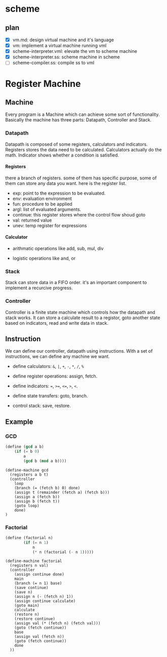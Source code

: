 scheme
========

## plan

- [x] vm.md: design virtual machine and it's language
- [x] vm: implement a virtual machine running vml 
- [x] scheme-interpreter.vml: elevate the vm to scheme machine
- [x] scheme-interpreter.ss: scheme machine in scheme
- [ ] scheme-compiler.ss: compile ss to vml

# Register Machine

## Machine

Every program is a Machine which can achieve some sort of functionality. Basically the machine has three parts: Datapath, Controller and Stack.

### Datapath

Datapath is composed of some registers, calculators and indicators. Registers stores the data need to be calculated. Calculators actually do the math. Indicator shows whether a condition is satisfied.

#### Registers

there a branch of registers. some of them has specific purpose, some of them can store any data you want. here is the register list.

- exp: point to the expression to be evaluated.
- env: evaluation environment
- fun: procedure to be applied
- argl: list of evaluated arguments.
- continue: this register stores where the control flow shoud goto
- val: returned value
- unev: temp register for expressions

#### Calculator

- arithmatic operations like add, sub, mul, div

- logistic operations like and, or

### Stack

Stack can store data in a FIFO order. it's an important component to implement a recurcive progress.

### Controller

Controller is a finite state machine which controls how the datapath and stack works. It can store a calculate result to a registor, goto another state based on indicators, read and write data in stack.

## Instruction

We can define our controller, datapath using instructions.  With a set of instructions, we can define any machine we want.

- define calculators: `&`, `|`, `+`, `-`, `*`, `/`, `%`

- define register operations: assign, fetch.

- define indicators: `=`, `>=`, `<=`, `>`, `<`.

- define state transfers: goto, branch.

- control stack: save, restore.

## Example

### GCD

```scheme
(define (gcd a b)
    (if (= b 0)
        a
        (gcd b (mod a b))))
```

```
(define-machine gcd
  (registers a b t)
  (controller
    loop
    (branch (= (fetch b) 0) done)
    (assign t (remainder (fetch a) (fetch b)))
    (assign a (fetch b))
    (assign b (fetch t))
    (goto loop)
    done)
)
```

### Factorial

```scheme
(define (factorial n)
        (if (= n 1)
            n
            (* n (factorial (- n 1)))))
```

```
(define-machine factorial
  (registers n val)
  (controller
    (assign continue done)
    main
    (branch (= n 1) base)
    (save continue)
    (save n)
    (assign n (- (fetch n) 1))
    (assign continue calculate)
    (goto main)
    calculate
    (restore n)
    (restore continue)
    (assign val (* (fetch n) (fetch val)))
    (goto (fetch continue))
    base
    (assign val (fetch n))
    (goto (fetch continue))
    done
  ))
```
